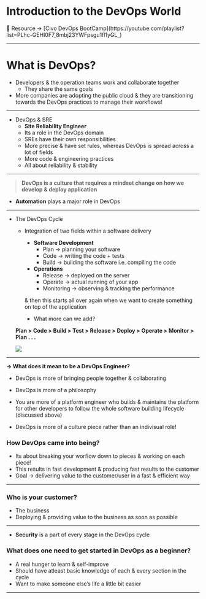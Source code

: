 # Introduction to the DevOps World

<aside>
📌 Resource → [Civo DevOps BootCamp](https://youtube.com/playlist?list=PLhc-GEHI0F7_8mbj23YWFpsgu1fl1yGL_)

</aside>

---

# What is DevOps?

- Developers & the operation teams work and collaborate together
    - They share the same goals
- More companies are adopting the public cloud & they are transitioning towards the DevOps practices to manage their workflows!

---

- DevOps & SRE
    - **Site Reliability Engineer**
    - Its a role in the DevOps domain
    - SREs have their own responsibilities
    - More precise & have set rules, whereas DevOps is spread across a lot of fields
    - More code & engineering practices
    - All about reliability & stability

---

> **DevOps is a culture that requires a mindset change on how we develop & deploy application**
> 

- **Automation** plays a major role in DevOps

---

- The DevOps Cycle
    - Integration of two fields within a software delivery
        - **Software Development**
            - Plan → planning your software
            - Code → writing the code + tests
            - Build → building the software i.e. compiling the code
        - **Operations**
            - Release → deployed on the server
            - Operate → actual running of your app
            - Monitoring → observing & tracking the performance
        
        & then this starts all over again when we want to create something on top of the application
        
        - What more can we add?
    
    **Plan > Code > Build > Test > Release > Deploy > Operate > Monitor  > Plan . . .**
    
    ![](https://i.imgur.com/yR9CmMn.png)
    

---

**→ What does it mean to be a DevOps Engineer?**

- DevOps is more of bringing people together & collaborating
- DevOps is more of a philosophy
- You are more of a platform engineer who builds & maintains the platform for other developers to follow the whole software building lifecycle (discussed above)

- DevOps is more of a culture piece rather than an indivisual role!

### How DevOps came into being?

- Its about breaking your worflow down to pieces & working on each piece!
- This results in fast development & producing fast results to the customer
- Goal → delivering value to the customer/user in a fast & efficient way

---

### Who is your customer?

- The business
- Deploying & providing value to the business as soon as possible

---

- **Security** is a part of every stage in the DevOps cycle

### What does one need to get started in DevOps as a beginner?

- A real hunger to learn & self-improve
- Should have atleast basic knowledge of each & every section in the cycle
- Want to make someone else’s life a little bit easier

---